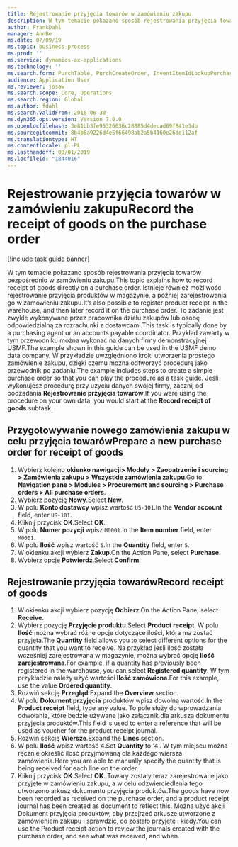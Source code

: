 ```yaml
---
title: Rejestrowanie przyjęcia towarów w zamówieniu zakupu
description: W tym temacie pokazano sposób rejestrowania przyjęcia towarów bezpośrednio w zamówieniu zakupu.
author: FrankDahl
manager: AnnBe
ms.date: 07/09/19
ms.topic: business-process
ms.prod: ''
ms.service: dynamics-ax-applications
ms.technology: ''
ms.search.form: PurchTable, PurchCreateOrder, InventItemIdLookupPurchase, PurchEditLines
audience: Application User
ms.reviewer: josaw
ms.search.scope: Core, Operations
ms.search.region: Global
ms.author: fdahl
ms.search.validFrom: 2016-06-30
ms.dyn365.ops.version: Version 7.0.0
ms.openlocfilehash: 3e81bb3fe95326636c28885d4decad69f841e3db
ms.sourcegitcommit: 8b4b6a9226d4e5f66498ab2a5b4160e26dd112af
ms.translationtype: HT
ms.contentlocale: pl-PL
ms.lasthandoff: 08/01/2019
ms.locfileid: "1844016"
---
```

# <a name="record-the-receipt-of-goods-on-the-purchase-order"></a><span data-ttu-id="88ca6-103">Rejestrowanie przyjęcia towarów w zamówieniu zakupu</span><span class="sxs-lookup"><span data-stu-id="88ca6-103">Record the receipt of goods on the purchase order</span></span>

[!include [task guide banner](../../includes/task-guide-banner.md)]

<span data-ttu-id="88ca6-104">W tym temacie pokazano sposób rejestrowania przyjęcia towarów bezpośrednio w zamówieniu zakupu.</span><span class="sxs-lookup"><span data-stu-id="88ca6-104">This topic explains how to record receipt of goods directly on a purchase order.</span></span> <span data-ttu-id="88ca6-105">Istnieje również możliwość rejestrowanie przyjęcia produktów w magazynie, a później zarejestrowania go w zamówieniu zakupu.</span><span class="sxs-lookup"><span data-stu-id="88ca6-105">It’s also possible to register product receipt in the warehouse, and then later record it on the purchase order.</span></span> <span data-ttu-id="88ca6-106">To zadanie jest zwykle wykonywane przez pracownika działu zakupów lub osobę odpowiedzialną za rozrachunki z dostawcami.</span><span class="sxs-lookup"><span data-stu-id="88ca6-106">This task is typically done by a purchasing agent or an accounts payable coordinator.</span></span> <span data-ttu-id="88ca6-107">Przykład zawarty w tym przewodniku można wykonać na danych firmy demonstracyjnej USMF.</span><span class="sxs-lookup"><span data-stu-id="88ca6-107">The example shown in this guide can be used in the USMF demo data company.</span></span> <span data-ttu-id="88ca6-108">W przykładzie uwzględniono kroki utworzenia prostego zamówienie zakupu, dzięki czemu można odtworzyć procedurę jako przewodnik po zadaniu.</span><span class="sxs-lookup"><span data-stu-id="88ca6-108">The example includes steps to create a simple purchase order so that you can play the procedure as a task guide.</span></span> <span data-ttu-id="88ca6-109">Jeśli wykonujesz procedurę przy użyciu danych swojej firmy, zacznij od podzadania **Rejestrowanie przyjęcia towarów**.</span><span class="sxs-lookup"><span data-stu-id="88ca6-109">If you were using the procedure on your own data, you would start at the **Record receipt of goods** subtask.</span></span>


## <a name="prepare-a-new-purchase-order-for-receipt-of-goods"></a><span data-ttu-id="88ca6-110">Przygotowywanie nowego zamówienia zakupu w celu przyjęcia towarów</span><span class="sxs-lookup"><span data-stu-id="88ca6-110">Prepare a new purchase order for receipt of goods</span></span>
1. <span data-ttu-id="88ca6-111">Wybierz kolejno **okienko nawigacji> Moduły > Zaopatrzenie i sourcing > Zamówienia zakupu > Wszystkie zamówienia zakupu**.</span><span class="sxs-lookup"><span data-stu-id="88ca6-111">Go to **Navigation pane > Modules > Procurement and sourcing > Purchase orders > All purchase orders**.</span></span>
2. <span data-ttu-id="88ca6-112">Wybierz pozycję **Nowy**.</span><span class="sxs-lookup"><span data-stu-id="88ca6-112">Select **New**.</span></span>
3. <span data-ttu-id="88ca6-113">W polu **Konto dostawcy** wpisz wartość `US-101`.</span><span class="sxs-lookup"><span data-stu-id="88ca6-113">In the **Vendor account** field, enter `US-101`.</span></span>
4. <span data-ttu-id="88ca6-114">Kliknij przycisk **OK**.</span><span class="sxs-lookup"><span data-stu-id="88ca6-114">Select **OK**.</span></span>
5. <span data-ttu-id="88ca6-115">W polu **Numer pozycji** wpisz `M0001`.</span><span class="sxs-lookup"><span data-stu-id="88ca6-115">In the **Item number** field, enter `M0001`.</span></span>
6. <span data-ttu-id="88ca6-116">W polu **Ilość** wpisz wartość `5`.</span><span class="sxs-lookup"><span data-stu-id="88ca6-116">In the **Quantity** field, enter `5`.</span></span>
7. <span data-ttu-id="88ca6-117">W okienku akcji wybierz **Zakup**.</span><span class="sxs-lookup"><span data-stu-id="88ca6-117">On the Action Pane, select **Purchase**.</span></span>
8. <span data-ttu-id="88ca6-118">Wybierz opcję **Potwierdź**.</span><span class="sxs-lookup"><span data-stu-id="88ca6-118">Select **Confirm**.</span></span>

## <a name="record-receipt-of-goods"></a><span data-ttu-id="88ca6-119">Rejestrowanie przyjęcia towarów</span><span class="sxs-lookup"><span data-stu-id="88ca6-119">Record receipt of goods</span></span>
1. <span data-ttu-id="88ca6-120">W okienku akcji wybierz pozycję **Odbierz**.</span><span class="sxs-lookup"><span data-stu-id="88ca6-120">On the Action Pane, select **Receive**.</span></span>
2. <span data-ttu-id="88ca6-121">Wybierz pozycję **Przyjęcie produktu**.</span><span class="sxs-lookup"><span data-stu-id="88ca6-121">Select **Product receipt**.</span></span> <span data-ttu-id="88ca6-122">W polu **Ilość** można wybrać różne opcje dotyczące ilości, która ma zostać przyjęta.</span><span class="sxs-lookup"><span data-stu-id="88ca6-122">The **Quantity** field allows you to select different options for the quantity that you want to receive.</span></span> <span data-ttu-id="88ca6-123">Na przykład jeśli ilość została wcześniej zarejestrowana w magazynie, można wybrać opcję **Ilość zarejestrowana**.</span><span class="sxs-lookup"><span data-stu-id="88ca6-123">For example, if a quantity has previously been registered in the warehouse, you can select **Registered quantity**.</span></span> <span data-ttu-id="88ca6-124">W tym przykładzie należy użyć wartości **Ilość zamówiona**.</span><span class="sxs-lookup"><span data-stu-id="88ca6-124">For this example, use the value **Ordered quantity**.</span></span>
3. <span data-ttu-id="88ca6-125">Rozwiń sekcję **Przegląd**.</span><span class="sxs-lookup"><span data-stu-id="88ca6-125">Expand the **Overview** section.</span></span>
4. <span data-ttu-id="88ca6-126">W polu **Dokument przyjęcia** produktów wpisz dowolną wartość.</span><span class="sxs-lookup"><span data-stu-id="88ca6-126">In the **Product receipt** field, type any value.</span></span> <span data-ttu-id="88ca6-127">To pole służy do wprowadzania odwołania, które będzie używane jako załącznik dla arkusza dokumentu przyjęcia produktów.</span><span class="sxs-lookup"><span data-stu-id="88ca6-127">This field is used to enter a reference that will be used as voucher for the product receipt journal.</span></span>  
5. <span data-ttu-id="88ca6-128">Rozwiń sekcję **Wiersze**.</span><span class="sxs-lookup"><span data-stu-id="88ca6-128">Expand the **Lines** section.</span></span>
6. <span data-ttu-id="88ca6-129">W polu **Ilość** wpisz wartość 4.</span><span class="sxs-lookup"><span data-stu-id="88ca6-129">Set **Quantity** to '4'.</span></span> <span data-ttu-id="88ca6-130">W tym miejscu można ręcznie określić ilość przyjmowaną dla każdego wiersza zamówienia.</span><span class="sxs-lookup"><span data-stu-id="88ca6-130">Here you are able to manually specify the quantity that is being received for each line on the order.</span></span>  
7. <span data-ttu-id="88ca6-131">Kliknij przycisk **OK**.</span><span class="sxs-lookup"><span data-stu-id="88ca6-131">Select **OK**.</span></span> <span data-ttu-id="88ca6-132">Towary zostały teraz zarejestrowane jako przyjęte w zamówieniu zakupu, a w celu odzwierciedlenia tego utworzono arkusz dokumentu przyjęcia produktów.</span><span class="sxs-lookup"><span data-stu-id="88ca6-132">The goods have now been recorded as received on the purchase order, and a product receipt journal has been created as document to reflect this.</span></span> <span data-ttu-id="88ca6-133">Można użyć akcji Dokument przyjęcia produktów, aby przejrzeć arkusze utworzone z zamówieniem zakupu i sprawdzić, co zostało przyjęte i kiedy.</span><span class="sxs-lookup"><span data-stu-id="88ca6-133">You can use the Product receipt action to review the journals created with the purchase order, and see what was received, and when.</span></span>  

